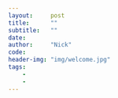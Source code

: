 ```yaml
---
layout:     post
title:      ""
subtitle:   ""
date:       
author:     "Nick"
code: 
header-img: "img/welcome.jpg"
tags:
    - 
    - 
---
```

